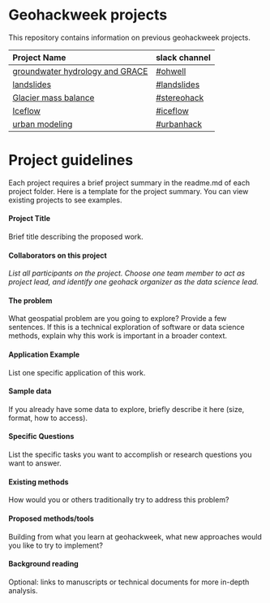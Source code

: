 # Geohackweek projects

This repository contains information on previous geohackweek projects. 

| Project Name | slack channel |
|:------|:-----------|
| [groundwater hydrology and GRACE](grace) | [#ohwell](https://geohackweek2016.slack.com/messages/ohwell/) | 
| [landslides](landslides)  | [#landslides](https://geohackweek2016.slack.com/messages/landslides/) |
| [Glacier mass balance](glaciermassbal) |  [#stereohack](https://geohackweek2016.slack.com/messages/stereohack/) |
| [Iceflow](iceflow) | [#iceflow](https://geohackweek2016.slack.com/messages/iceflow/) |
| [urban modeling](https://github.com/xcitech/urbanhack2016) | [#urbanhack](https://geohackweek2016.slack.com/messages/urbanhack/) | 

# Project guidelines

Each project requires a brief project summary in the readme.md of each project folder. Here is a template for the project summary. You can view existing projects to see examples.

#### Project Title

Brief title describing the proposed work.

#### Collaborators on this project

_List all participants on the project. Choose one team member to act as project lead, and identify one geohack organizer as the data science lead._

#### The problem

What geospatial problem are you going to explore? Provide a few sentences. If this is a technical exploration of software or data science methods, explain why this work is important in a broader context.

#### Application Example

List one specific application of this work.

#### Sample data   

If you already have some data to explore, briefly describe it here (size, format, how to access).

#### Specific Questions 

List the specific tasks you want to accomplish or research questions you want to answer.

#### Existing methods

How would you or others traditionally try to address this problem?

#### Proposed methods/tools

Building from what you learn at geohackweek, what new approaches would you like to try to implement?

#### Background reading

Optional: links to manuscripts or technical documents for more in-depth analysis.

 


